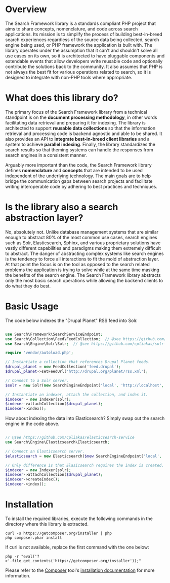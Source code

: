 Overview
========

The Search Framework library is a standards compliant PHP project that aims to
share concepts, nomenclature, and code across search applications. Its mission
is to simplify the process of building best-in-breed search experiences
regardless of the source data being collected, search engine being used, or PHP
framework the application is built with. The library operates under the
assumption that it can't and shouldn't solve all use cases on its own, so it is
architected to have pluggable components and extendable events that allow
developers write reusable code and optionally contribute the solutions back to
the community. It also assumes that PHP is not always the best fit for various
operations related to search, so it is designed to integrate with non-PHP tools
where appropriate.

What does this library do?
==========================

The primary focus of the Search Framework library from a technical standpoint is
on the **document processing methodology**, in other words facilitating data
retrieval and preparing it for indexing. The library is architected to support
**reusable data collections** so that the information retrieval and processing
code is backend agnostic and able to be shared. It also provides an API to
**integrate best-in-breed client libraries** and a system to achieve **parallel
indexing**. Finally, the library standardizes the search results so that theming
systems can handle the responses from search engines in a consistent manner.

Arguably more important than the code, the Search Framework library defines
**nomenclature** and **concepts** that are intended to be used independent of
the underlying technology. The main goals are to help bridge the communication
gaps between search projects and facilitate writing interoperable code by
adhering to best practices and techniques.

Is the library also a search abstraction layer?
===============================================

No, absolutely not. Unlike database management systems that are similar enough
to abstract 80% of the most common use cases, search engines such as Solr,
Elasticsearch, Sphinx, and various proprietary solutions have vastly different
capabilities and paradigms making them extremely difficult to abstract. The
danger of abstracting complex systems like search engines is the tendency to
force all interactions to fit the mold of abstraction layer. At that point the
focus is on the tool as opposed to the search related problems the application
is trying to solve while at the same time masking the benefits of the search
engine. The Search Framework library abstracts only the most basic search
operations while allowing the backend clients to do what they do best.

Basic Usage
===========

The code below indexes the "Drupal Planet" RSS feed into Solr.

```php

use Search\Framework\SearchServiceEndpoint;
use Search\Collection\Feed\FeedCollection;  // @see https://github.com/cpliakas/feed-collection
use Search\Engine\Solr\Solr;  // @see https://github.com/cpliakas/solr-search-service

require 'vendor/autoload.php';

// Instantiate a collection that references Drupal Planet feeds.
$drupal_planet = new FeedCollection('feed.drupal');
$drupal_planet->setFeedUrl('http://drupal.org/planet/rss.xml');

// Connect to a Solr server.
$solr = new Solr(new SearchEngineEndpoint('local', 'http://localhost', '/solr', 8983));

// Instantiate an indexer, attach the collection, and index it.
$indexer = new Indexer(solr);
$indexer->attachCollection($drupal_planet);
$indexer->index();


```

How about indexing the data into Elasticsearch? Simply swap out the search
engine in the code above.

```php

// @see https://github.com/cpliakas/elasticsearch-service
use Search\Engine\Elasticsearch\Elasticsearch;

// Connect an Elasticsearch server.
$elasticsearch = new Elasticsearch($new SearchEngineEndpoint('local', 'localhost', 'feeds', 9200));

// Only difference is that Elasicsearch requires the index is created.
$indexer = new Indexer(solr);
$indexer->attachCollection($drupal_planet);
$indexer->createIndex();
$indexer->index();

```

Installation
============

To install the required libraries, execute the following commands in the
directory where this library is extracted.

    curl -s https://getcomposer.org/installer | php
    php composer.phar install

If curl is not available, replace the first command with the one below:

    php -r "eval('?>'.file_get_contents('https://getcomposer.org/installer'));"

Please refer to the [Composer](http://getcomposer.org/) tool's
[installation documentation](http://getcomposer.org/doc/00-intro.md#installation-nix)
for more information.
